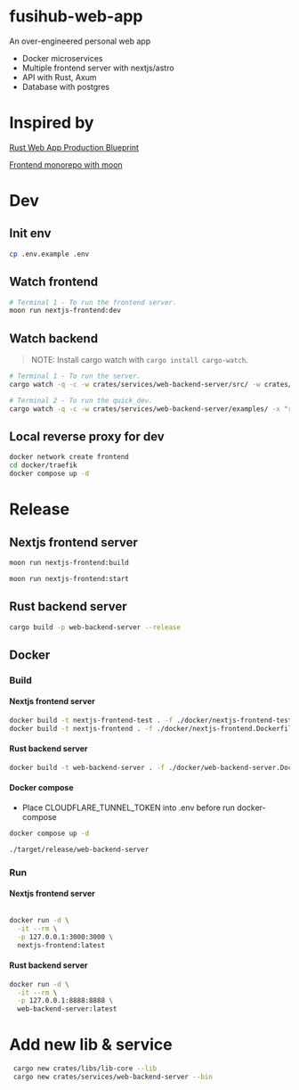 # fusihub-web-app
An over-engineered personal web app
- Docker microservices
- Multiple frontend server with nextjs/astro
- API with Rust, Axum
- Database with postgres

# Inspired by
[Rust Web App Production Blueprint](https://github.com/rust10x/rust-web-app)

[Frontend monorepo with moon](https://github.com/moonrepo/examples/tree/master)

# Dev

## Init env
```sh
cp .env.example .env
```

## Watch frontend

```sh
# Terminal 1 - To run the frontend server.
moon run nextjs-frontend:dev
```

## Watch backend

> NOTE: Install cargo watch with `cargo install cargo-watch`.

```sh
# Terminal 1 - To run the server.
cargo watch -q -c -w crates/services/web-backend-server/src/ -w crates/libs/ -w .cargo/ -x "run -p web-backend-server"

# Terminal 2 - To run the quick_dev.
cargo watch -q -c -w crates/services/web-backend-server/examples/ -x "run -p web-backend-server --example quick_dev"
```

## Local reverse proxy for dev
```sh
docker network create frontend
cd docker/traefik
docker compose up -d
```

# Release

## Nextjs frontend server
```sh
moon run nextjs-frontend:build

moon run nextjs-frontend:start
```

## Rust backend server
```sh
cargo build -p web-backend-server --release
```

## Docker

### Build

#### Nextjs frontend server

```sh
docker build -t nextjs-frontend-test . -f ./docker/nextjs-frontend-test.Dockerfile
docker build -t nextjs-frontend . -f ./docker/nextjs-frontend.Dockerfile
```
#### Rust backend server

```sh
docker build -t web-backend-server . -f ./docker/web-backend-server.Dockerfile
```

#### Docker compose
- Place CLOUDFLARE_TUNNEL_TOKEN into .env before run docker-compose

```sh
docker compose up -d

./target/release/web-backend-server
```

### Run

#### Nextjs frontend server

```sh

docker run -d \
  -it --rm \
  -p 127.0.0.1:3000:3000 \
  nextjs-frontend:latest
```
#### Rust backend server

```sh
docker run -d \
  -it --rm \
  -p 127.0.0.1:8888:8888 \
  web-backend-server:latest
```


# Add new lib & service
```sh
 cargo new crates/libs/lib-core --lib
 cargo new crates/services/web-backend-server --bin
 ```